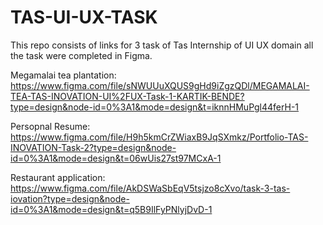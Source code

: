 # TAS-UI-UX-TASK

This repo consists of links for 3 task of Tas Internship of UI UX domain all the task were completed in Figma.

Megamalai tea plantation: https://www.figma.com/file/sNWUUuXQUS9gHd9iZgzQDl/MEGAMALAI-TEA-TAS-INOVATION-UI%2FUX-Task-1-KARTIK-BENDE?type=design&node-id=0%3A1&mode=design&t=iknnHMuPgl44ferH-1

Persopnal Resume: https://www.figma.com/file/H9h5kmCrZWiaxB9JqSXmkz/Portfolio-TAS-INOVATION-Task-2?type=design&node-id=0%3A1&mode=design&t=06wUis27st97MCxA-1

Restaurant application: https://www.figma.com/file/AkDSWaSbEqV5tsjzo8cXvo/task-3-tas-iovation?type=design&node-id=0%3A1&mode=design&t=q5B9IlFyPNlyjDvD-1
